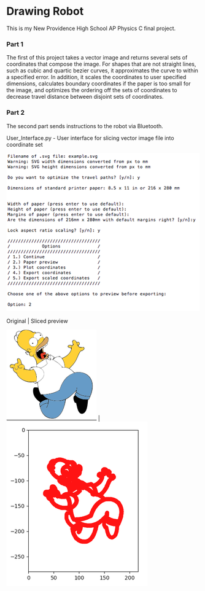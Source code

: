 # Drawing Robot

This is my New Providence High School AP Physics C final project.

### Part 1
The first of this project takes a vector image and returns several sets of coordinates that compose the image. For shapes that are not straight lines, such as cubic and quartic bezier curves, it approximates the curve to within a specified error. In addition, it scales the coordinates to user specified dimensions, calculates boundary coordinates if the paper is too small for the image, and optimizes the ordering off the sets of coordinates to decrease travel distance between disjoint sets of coordinates.

### Part 2
The second part sends instructions to the robot via Bluetooth.

User_Interface.py - User interface for slicing vector image file into coordinate set

![User Interface](https://github.com/shansteven/drawing-bot/blob/master/Screenshots/example2.png)

Original | Sliced preview

![Original](https://github.com/shansteven/drawing-bot/blob/master/Screenshots/original.png) | ![After](https://github.com/shansteven/drawing-bot/blob/master/Screenshots/example.png)
